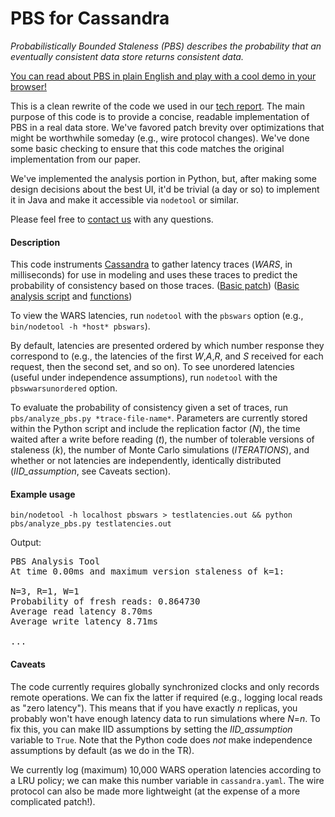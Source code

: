 PBS for Cassandra
==========

*Probabilistically Bounded Staleness (PBS) describes the probability that an
 eventually consistent data store returns consistent data.*

[You can read about PBS in plain English and play with a cool demo in
your browser!](http://cs.berkeley.edu/~pbailis/projects/pbs/)

This is a clean rewrite of the code we used in our [tech
report](http://www.eecs.berkeley.edu/Pubs/TechRpts/2012/EECS-2012-4.pdf).
The main purpose of this code is to provide a concise, readable
implementation of PBS in a real data store. We've favored patch
brevity over optimizations that might be worthwhile someday (e.g.,
wire protocol changes). We've done some basic checking to ensure that
this code matches the original implementation from our paper.

We've implemented the analysis portion in Python, but, after making
some design decisions about the best UI, it'd be trivial (a day or so)
to implement it in Java and make it accessible via `nodetool` or
similar.

Please feel free to [contact
us](http://www.eecs.berkeley.edu/~pbailis/projects/pbs/#moreinfo) with
any questions.

#### Description

This code instruments [Cassandra](https://github.com/apache/cassandra)
to gather latency traces (*WARS*, in milliseconds) for use in modeling
and uses these traces to predict the probability of consistency based
on those traces.  ([Basic
patch](https://raw.github.com/pbailis/cassandra-pbs/trunk/cassandra-pbs-basic.patch))
([Basic analysis
script](https://github.com/pbailis/cassandra-pbs/blob/trunk/pbs/analyze_pbs.py)
and
[functions](https://github.com/pbailis/cassandra-pbs/blob/trunk/pbs/pbs_utils.py))

To view the WARS latencies, run `nodetool` with the
`pbswars` option (e.g., `bin/nodetool -h *host* pbswars`).

By default, latencies are presented ordered by which number response
they correspond to (e.g., the latencies of the first *W*,*A*,*R*, and
*S* received for each request, then the second set, and so on).  To
see unordered latencies (useful under independence assumptions), run
`nodetool` with the `pbswwarsunordered` option.

To evaluate the probability of consistency given a set of traces, run
`pbs/analyze_pbs.py *trace-file-name*`.  Parameters are currently
stored within the Python script and include the replication factor
(*N*), the time waited after a write before reading (*t*), the number
of tolerable versions of staleness (*k*), the number of Monte Carlo
simulations (*ITERATIONS*), and whether or not latencies are
independently, identically distributed (*IID_assumption*, see Caveats
section).

#### Example usage

`bin/nodetool -h localhost pbswars > testlatencies.out && python pbs/analyze_pbs.py testlatencies.out`

Output:
<pre>
PBS Analysis Tool
At time 0.00ms and maximum version staleness of k=1:

N=3, R=1, W=1
Probability of fresh reads: 0.864730
Average read latency 8.70ms
Average write latency 8.71ms

...
</pre>

#### Caveats

The code currently requires globally synchronized clocks and only
records remote operations.  We can fix the latter if required (e.g.,
logging local reads as "zero latency").  This means that if you have
exactly *n* replicas, you probably won't have enough latency data to
run simulations where *N*=*n*.  To fix this, you can make IID
assumptions by setting the *IID_assumption* variable to `True`.  Note
that the Python code does *not* make independence assumptions by
default (as we do in the TR).

We currently log (maximum) 10,000 WARS operation latencies according
to a LRU policy; we can make this number variable in `cassandra.yaml`.
The wire protocol can also be made more lightweight (at the expense of
a more complicated patch!).

